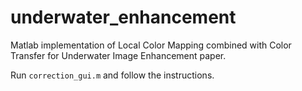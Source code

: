 # underwater_enhancement
Matlab implementation of Local Color Mapping combined with Color Transfer for Underwater Image Enhancement paper.

Run `correction_gui.m` and follow the instructions.
